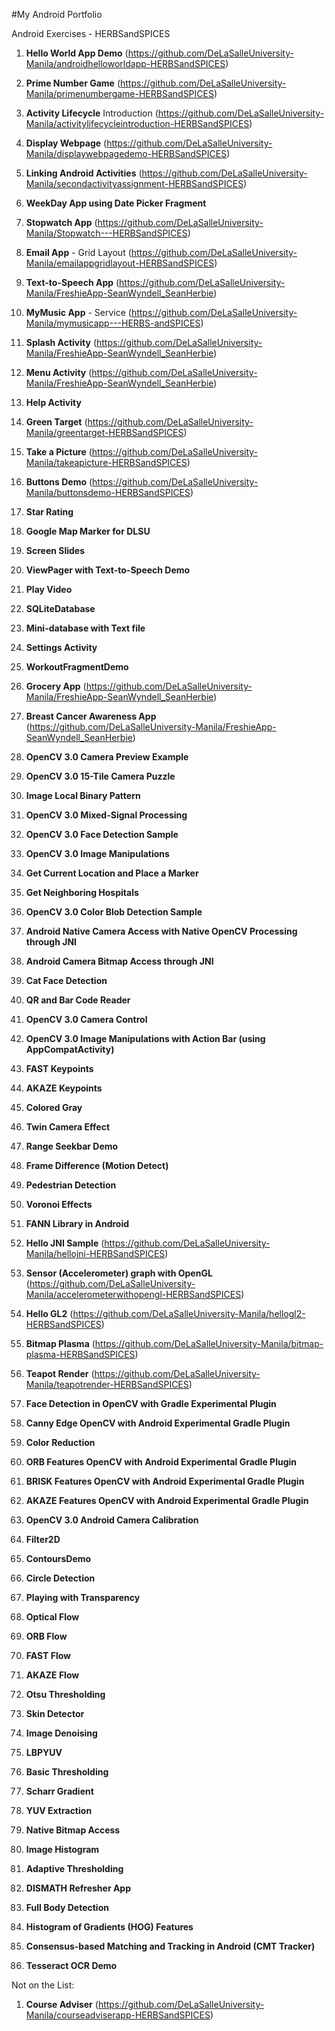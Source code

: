#My Android Portfolio

Android Exercises - HERBSandSPICES

1.	**Hello World App Demo** (https://github.com/DeLaSalleUniversity-Manila/androidhelloworldapp-HERBSandSPICES)

2.	**Prime Number Game** (https://github.com/DeLaSalleUniversity-Manila/primenumbergame-HERBSandSPICES)


3.	**Activity Lifecycle** Introduction (https://github.com/DeLaSalleUniversity-Manila/activitylifecycleintroduction-HERBSandSPICES)

4.	**Display Webpage** (https://github.com/DeLaSalleUniversity-Manila/displaywebpagedemo-HERBSandSPICES)


5.	**Linking Android Activities** (https://github.com/DeLaSalleUniversity-Manila/secondactivityassignment-HERBSandSPICES)

6.	**WeekDay App using Date Picker Fragment** 


7.	**Stopwatch App** (https://github.com/DeLaSalleUniversity-Manila/Stopwatch---HERBSandSPICES)

8.	**Email App** - Grid Layout (https://github.com/DeLaSalleUniversity-Manila/emailappgridlayout-HERBSandSPICES)


9.	**Text-to-Speech App** (https://github.com/DeLaSalleUniversity-Manila/FreshieApp-SeanWyndell_SeanHerbie)

10.	**MyMusic App** - Service (https://github.com/DeLaSalleUniversity-Manila/mymusicapp---HERBS-andSPICES)


11.	**Splash Activity** (https://github.com/DeLaSalleUniversity-Manila/FreshieApp-SeanWyndell_SeanHerbie)

12.	**Menu Activity** (https://github.com/DeLaSalleUniversity-Manila/FreshieApp-SeanWyndell_SeanHerbie)


13.	**Help Activity** 

14.	**Green Target** (https://github.com/DeLaSalleUniversity-Manila/greentarget-HERBSandSPICES)

15.	**Take a Picture** (https://github.com/DeLaSalleUniversity-Manila/takeapicture-HERBSandSPICES)

16.	**Buttons Demo** (https://github.com/DeLaSalleUniversity-Manila/buttonsdemo-HERBSandSPICES)


17.	**Star Rating**

18.	**Google Map Marker for DLSU**


19.	**Screen Slides**

20.	**ViewPager with Text-to-Speech Demo** 


21.	**Play Video**

22.	**SQLiteDatabase**


23.	**Mini-database with Text file**

24.	**Settings Activity** 


25.	**WorkoutFragmentDemo** 

26.	**Grocery App** (https://github.com/DeLaSalleUniversity-Manila/FreshieApp-SeanWyndell_SeanHerbie)


27.	**Breast Cancer Awareness App** (https://github.com/DeLaSalleUniversity-Manila/FreshieApp-SeanWyndell_SeanHerbie)

28.	**OpenCV 3.0 Camera Preview Example** 


29.	**OpenCV 3.0 15-Tile Camera Puzzle** 

30.	**Image Local Binary Pattern** 

31.	**OpenCV 3.0 Mixed-Signal Processing** 

 
32.	**OpenCV 3.0 Face Detection Sample** 

33.	**OpenCV 3.0 Image Manipulations**


34.	**Get Current Location and Place a Marker** 

35.	**Get Neighboring Hospitals** 


36.	**OpenCV 3.0 Color Blob Detection Sample** 

37.	**Android Native Camera Access with Native OpenCV Processing through JNI**

 
38.	**Android Camera Bitmap Access through JNI** 

39.	**Cat Face Detection** 


40.	**QR and Bar Code Reader** 

41.	**OpenCV 3.0 Camera Control** 


42.	**OpenCV 3.0 Image Manipulations with Action Bar (using AppCompatActivity)** 

43.	**FAST Keypoints**

 
44.	**AKAZE Keypoints** 

45.	**Colored Gray** 


46.	**Twin Camera Effect** 

47.	**Range Seekbar Demo** 


48.	**Frame Difference (Motion Detect)** 

49.	**Pedestrian Detection**

50.	**Voronoi Effects**
 
51.	**FANN Library in Android** 


52.	**Hello JNI Sample** (https://github.com/DeLaSalleUniversity-Manila/hellojni-HERBSandSPICES)

53.	**Sensor (Accelerometer) graph with OpenGL** (https://github.com/DeLaSalleUniversity-Manila/accelerometerwithopengl-HERBSandSPICES)


54.	**Hello GL2** (https://github.com/DeLaSalleUniversity-Manila/hellogl2-HERBSandSPICES)

55.	**Bitmap Plasma** (https://github.com/DeLaSalleUniversity-Manila/bitmap-plasma-HERBSandSPICES)


56.	**Teapot Render** (https://github.com/DeLaSalleUniversity-Manila/teapotrender-HERBSandSPICES)

57.	**Face Detection in OpenCV with Gradle Experimental Plugin** 


58.	**Canny Edge OpenCV with Android Experimental Gradle Plugin** 

59.	**Color Reduction** 


60.	**ORB Features OpenCV with Android Experimental Gradle Plugin** 

61.	**BRISK Features OpenCV with Android Experimental Gradle Plugin** 


62.	**AKAZE Features OpenCV with Android Experimental Gradle Plugin** 

63.	**OpenCV 3.0 Android Camera Calibration** 


64.	**Filter2D** 

65.	**ContoursDemo** 


66.	**Circle Detection**

67.	**Playing with Transparency** 


68.	**Optical Flow** 

69.	**ORB Flow** 


70.	**FAST Flow** 

71.	**AKAZE Flow** 


72.	**Otsu Thresholding**

73.	**Skin Detector** 


74.	**Image Denoising** 

75.	**LBPYUV** 


76.	**Basic Thresholding**

77.	**Scharr Gradient**


78.	**YUV Extraction** 

79.	**Native Bitmap Access** 


80.	**Image Histogram** 

81.	**Adaptive Thresholding** 


82.	**DISMATH Refresher App** 

83.	**Full Body Detection** 


84.	**Histogram of Gradients (HOG) Features**
 
85.	**Consensus-based Matching and Tracking in Android (CMT Tracker)** 


86.	**Tesseract OCR Demo** 

Not on the List:

1.	**Course Adviser** (https://github.com/DeLaSalleUniversity-Manila/courseadviserapp-HERBSandSPICES)
